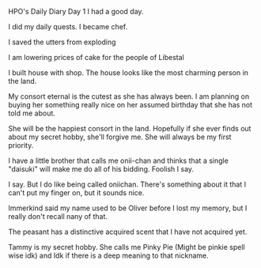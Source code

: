 <!-- title: Hot Pink One's Journal Entry: Day 1 -->

HPO's
Daily Diary
Day 1
I had a good day.

I did my daily quests.
I became chef.

I saved the utters from exploding

I am lowering prices of cake for the people of Libestal

I built house with shop. The house looks like the most charming person in the land.

My consort eternal is the cutest as she has always been. I am planning on buying her something really nice on her assumed birthday that she has not told me about.

She will be the happiest consort in the land. Hopefully if she ever finds out about my secret hobby, she'll forgive me. She will always be my first priority.

I have a little brother that calls me onii-chan and thinks that a single "daisuki" will make me do all of his bidding. Foolish I say.

I say. But I do like being called oniichan. There's something about it that I can't put my finger on, but it sounds nice.

Immerkind said my name used to be Oliver before I lost my memory, but I really don't recall nany of that.

The peasant has a distinctive acquired scent that I have not acquired yet.

Tammy is my secret hobby. She calls me Pinky Pie (Might be pinkie spell wise idk) and Idk if there is a deep meaning to that nickname.
